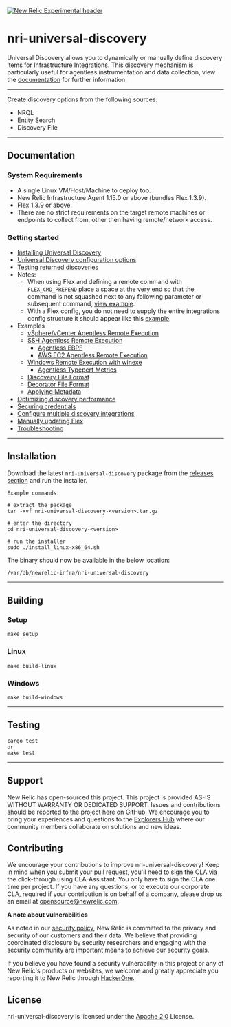 [![New Relic Experimental header](https://github.com/newrelic/opensource-website/raw/master/src/images/categories/Experimental.png)](https://opensource.newrelic.com/oss-category/#new-relic-experimental)

# nri-universal-discovery

Universal Discovery allows you to dynamically or manually define discovery items for Infrastructure Integrations.
This discovery mechanism is particularly useful for agentless instrumentation and data collection, view the [documentation](#documentation) for further information.

---

Create discovery options from the following sources:

- NRQL
- Entity Search
- Discovery File

---

## Documentation

### System Requirements

- A single Linux VM/Host/Machine to deploy too.
- New Relic Infrastructure Agent 1.15.0 or above (bundles Flex 1.3.9).
- Flex 1.3.9 or above.
- There are no strict requirements on the target remote machines or endpoints to collect from, other then having remote/network access.

### Getting started

- [Installing Universal Discovery](#Installation)
- [Universal Discovery configuration options](/docs/configuration.md)
- [Testing returned discoveries](/docs/testing-discoveries.md)
- Notes:
  - When using Flex and defining a remote command with `FLEX_CMD_PREPEND` place a space at the very end so that the command is not squashed next to any following parameter or subsequent command, [view example](/examples/agentless.yml).
  - With a Flex config, you do not need to supply the entire integrations config structure it should appear like this [example](/examples/netstat.yml).
- Examples
  - [vSphere/vCenter Agentless Remote Execution](/docs/vsphere-agentless.md)
  - [SSH Agentless Remote Execution](/docs/ssh-agentless.md)
    - [Agentless EBPF](/docs/ssh-agentless-ebpf.md)
    - [AWS EC2 Agentless Remote Execution](/docs/aws-ec2-agentless.md)
  - [Windows Remote Execution with winexe](/docs/win-remote-exec-winexe.md)
    - [Agentless Typeperf Metrics](/docs/win-remote-exec-typeperf.md)
  - [Discovery File Format](/docs/discovery-file.md)
  - [Decorator File Format](/docs/decorator-file.md)
  - [Applying Metadata](/docs/metadata.md)
- [Optimizing discovery performance](/docs/optimize.md)
- [Securing credentials](/docs/secure-credentials.md)
- [Configure multiple discovery integrations](/docs/multiple-discoveries.md)
- [Manually updating Flex](/docs/flex-update.md)
- [Troubleshooting](/docs/troubleshooting.md)

---

## Installation

Download the latest `nri-universal-discovery` package from the [releases section](https://github.com/newrelic-experimental/nri-universal-discovery/releases) and run the installer.

```
Example commands:

# extract the package
tar -xvf nri-universal-discovery-<version>.tar.gz

# enter the directory
cd nri-universal-discovery-<version>

# run the installer
sudo ./install_linux-x86_64.sh

```

The binary should now be available in the below location:

```
/var/db/newrelic-infra/nri-universal-discovery
```

---

## Building

### Setup

```
make setup
```

### Linux

```
make build-linux
```

### Windows

```
make build-windows
```

---

## Testing

```
cargo test
or
make test
```

---

## Support

New Relic has open-sourced this project. This project is provided AS-IS WITHOUT WARRANTY OR DEDICATED SUPPORT. Issues and contributions should be reported to the project here on GitHub. We encourage you to bring your experiences and questions to the [Explorers Hub](https://discuss.newrelic.com) where our community members collaborate on solutions and new ideas.

## Contributing

We encourage your contributions to improve nri-universal-discovery! Keep in mind when you submit your pull request, you'll need to sign the CLA via the click-through using CLA-Assistant. You only have to sign the CLA one time per project. If you have any questions, or to execute our corporate CLA, required if your contribution is on behalf of a company, please drop us an email at opensource@newrelic.com.

**A note about vulnerabilities**

As noted in our [security policy](../../security/policy), New Relic is committed to the privacy and security of our customers and their data. We believe that providing coordinated disclosure by security researchers and engaging with the security community are important means to achieve our security goals.

If you believe you have found a security vulnerability in this project or any of New Relic's products or websites, we welcome and greatly appreciate you reporting it to New Relic through [HackerOne](https://hackerone.com/newrelic).

## License

nri-universal-discovery is licensed under the [Apache 2.0](http://apache.org/licenses/LICENSE-2.0.txt) License.
